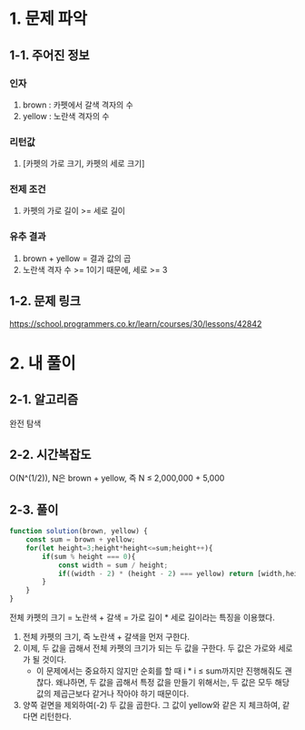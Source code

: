# 1. 문제 파악

## 1-1. 주어진 정보

### 인자

1. brown : 카펫에서 갈색 격자의 수
2. yellow : 노란색 격자의 수

### 리턴값

1. [카펫의 가로 크기, 카펫의 세로 크기]

### 전제 조건

1. 카펫의 가로 길이 >= 세로 길이

### 유추 결과

1. brown + yellow = 결과 값의 곱
2. 노란색 격자 수 >= 1이기 때문에, 세로 >= 3

## 1-2. 문제 링크

https://school.programmers.co.kr/learn/courses/30/lessons/42842

# 2. 내 풀이

## 2-1. 알고리즘

완전 탐색

## 2-2. 시간복잡도

O(N^(1/2)), N은 brown + yellow, 즉 N ≤ 2,000,000 + 5,000

## 2-3. 풀이

```jsx
function solution(brown, yellow) {
    const sum = brown + yellow;
    for(let height=3;height*height<=sum;height++){
        if(sum % height === 0){
            const width = sum / height;
            if((width - 2) * (height - 2) === yellow) return [width,height]
        }
    }
}
```

전체 카펫의 크기 = 노란색 + 갈색 = 가로 길이 * 세로 길이라는 특징을 이용했다.

1. 전체 카펫의 크기, 즉 노란색 + 갈색을 먼저 구한다.
2. 이제, 두 값을 곱해서 전체 카펫의 크기가 되는 두 값을 구한다. 두 값은 가로와 세로가 될 것이다.
    - 이 문제에서는 중요하지 않지만 순회를 할 때 i * i ≤ sum까지만 진행해줘도 괜찮다. 왜냐하면, 두 값을 곱해서 특정 값을 만들기 위해서는, 두 값은 모두 해당 값의 제곱근보다 같거나 작아야 하기 때문이다.
3. 양쪽 겉면을 제외하여(-2) 두 값을 곱한다. 그 값이 yellow와 같은 지 체크하여, 같다면 리턴한다.